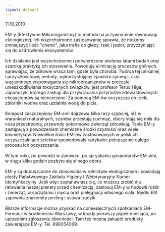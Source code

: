 ```yaml
---
layout: default
---
```


<!--50-->
11.10.2010<br><br>EM-y (Efektywne Mikroorganizmy) to metoda na przywrócenie równowagi ekologicznej. Ich wszechstronne zastosowanie sprawia, że możemy zmniejszyć ilość "chemii", jaka trafia do gleby, rzek i jezior, przyczyniając się do uzdrowienia ekosystemów.<br><br>Ich działanie jest wszechstronne i potwierdzone wieloma latami badań oraz szeroką praktyką ich stosowania. Powodują eliminację procesów gnilnych, sprawiając, że zdrowie wraca tam, gdzie była choroba. Twórcą tej unikalnej i przyszłościowej metody, wykorzystującej zjawisko synergii, czyli wzajemnego wspomagania się mikroorganizmów w procesie unieszkodliwiania toksycznych związków, jest profesor Teruo Higa, Japończyk, którego zasługi dla przywracania przyrodzie zdewastowanych ekosystemów są nieocenione. Za pomocą EM-ów oczyszcza on rzeki, zbiorniki wodne oraz uzdatnia wodę do picia.<br><br>Kompost zaszczepiony EM-ami dojrzewa kilka razy szybciej, niż w warunkach naturalnych, szamba przestają cuchnąć, obory stają się miła dla nosa przestrzenią, przewody pokarmowe zwierząt zdrowieją. Tanie EM-y zastępują z powodzeniem chemiczne środki czystości oraz wiele kosmetyków. Niewielkie ilości EM-ów zastosowanych w polskich oczyszczalniach ścieków spowodowały radykalne polepszenie całego procesu ich oczyszczania.<br><br>W tym roku, po powodzi w Janowcu, po spryskaniu gospodarstw EM-ami, w ciągu kilku godzin pozbyto się silnego odoru.<br><br>EM-y są dopuszczone do stosowania w rolnictwie ekologicznym i posiadają atesty Państwowego Zakładu Higieny i Weterynaryjny Numer Identyfikacyjny. Jeśli więc zastanawiasz się, co możesz zrobić dla ratowania naszej planety przed chemizacją, zastosuj EM-y w hodowli roślin i zwierząt, w sprzątaniu i myciu oraz pielęgnacji własnego ciała. Mydło EM zapewnia znakomity peeling i usuwa trądzik.<br><br>Bliższe informacje można uzyskać na comiesięcznych spotkaniach EM-Formacji w śródmieściu Warszawy, w każdy pierwszy piątek miesiąca, po uprzednim zgłoszeniu obecności. Tam też można zakupić produkty zawierające EM-y. Tel. 698054069.<br>